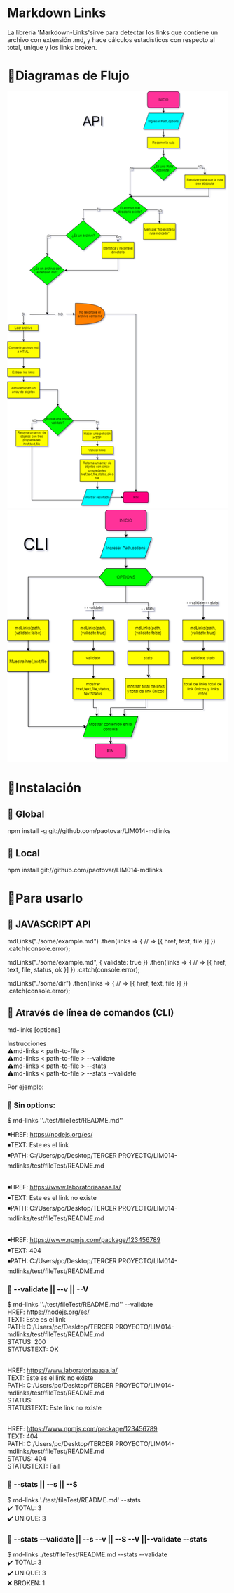 # Markdown Links

 La librería 'Markdown-Links'sirve para detectar los links que contiene un archivo con extensión .md, y hace cálculos estadísticos con respecto al total, unique y los links broken.
 
# 🔗Diagramas de Flujo 

![API](./src/img/api.png)
![CLI](./src/img/cli.png)

# 🔗Instalación
## 🧩 Global

npm install -g git://github.com/paotovar/LIM014-mdlinks


## 🧩 Local

npm install git://github.com/paotovar/LIM014-mdlinks

# 🔗Para usarlo
## 🧩 JAVASCRIPT API

mdLinks("./some/example.md")
  .then(links => {
    // => [{ href, text, file }]
  })
  .catch(console.error);

mdLinks("./some/example.md", { validate: true })
  .then(links => {
    // => [{ href, text, file, status, ok }]
  })
  .catch(console.error);

mdLinks("./some/dir")
  .then(links => {
    // => [{ href, text, file }]
  })
  .catch(console.error);

## 🧩 Através de línea de comandos (CLI)
md-links <path-to-file> [options]

Instrucciones<br>
⚠️md-links < path-to-file > <br>
⚠️md-links < path-to-file > --validate <br>
⚠️md-links < path-to-file > --stats <br>
⚠️md-links < path-to-file > --stats --validate

Por ejemplo:

### 🧩 Sin options:
$ md-links ''./test/fileTest/README.md''</br>

◾️HREF: https://nodejs.org/es/ <br>
◾️TEXT: Este es el link <br>
◾PATH: C:/Users/pc/Desktop/TERCER PROYECTO/LIM014-mdlinks/test/fileTest/README.md <br><br>

◾️HREF: https://www.laboratoriaaaaa.la/ <br>
◾️TEXT: Este es el link no existe <br>
◾PATH: C:/Users/pc/Desktop/TERCER PROYECTO/LIM014-mdlinks/test/fileTest/README.md <br><br>

◾️HREF: https://www.npmjs.com/package/123456789 <br>
◾️TEXT: 404 <br>
◾PATH: C:/Users/pc/Desktop/TERCER PROYECTO/LIM014-mdlinks/test/fileTest/README.md <br> 
 



### 🧩 --validate || --v || --V
$ md-links ''./test/fileTest/README.md'' --validate </br>
HREF: https://nodejs.org/es/ <br>
TEXT: Este es el link <br>
PATH: C:/Users/pc/Desktop/TERCER PROYECTO/LIM014-mdlinks/test/fileTest/README.md <br>
STATUS: 200 <br>
STATUSTEXT: OK <br><br>

HREF: https://www.laboratoriaaaaa.la/ <br>
TEXT: Este es el link no existe <br>
PATH: C:/Users/pc/Desktop/TERCER PROYECTO/LIM014-mdlinks/test/fileTest/README.md <br>
STATUS: <br>
STATUSTEXT: Este link no existe <br><br>

HREF: https://www.npmjs.com/package/123456789 <br>
TEXT: 404 <br>
PATH: C:/Users/pc/Desktop/TERCER PROYECTO/LIM014-mdlinks/test/fileTest/README.md <br>
STATUS: 404 <br>
STATUSTEXT: Fail <br>


### 🧩 --stats || --s || --S

$ md-links './test/fileTest/README.md' --stats</br>
  ✔️  TOTAL: 3</br>
  ✔️  UNIQUE: 3</br>

### 🧩 --stats --validate || --s --v || --S --V ||--validate --stats

$ md-links ./test/fileTest/README.md --stats --validate</br>
  ✔️  TOTAL: 3</br>
  ✔️  UNIQUE: 3</br>
  ❌  BROKEN: 1</br>